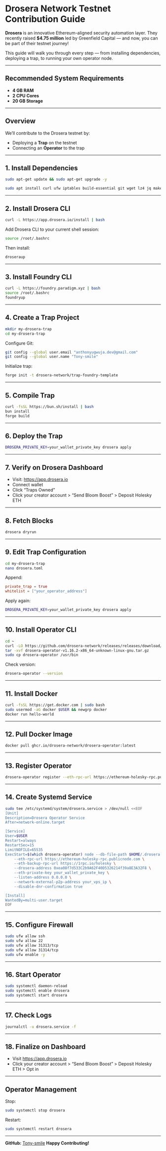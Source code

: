 
# Drosera Network Testnet Contribution Guide

**Drosera** is an innovative Ethereum-aligned security automation layer. They recently raised **$4.75 million** led by Greenfield Capital — and now, you can be part of their testnet journey!

This guide will walk you through every step — from installing dependencies, deploying a trap, to running your own operator node.

---

## Recommended System Requirements
- **4 GB RAM**
- **2 CPU Cores**
- **20 GB Storage**

---

## Overview
We’ll contribute to the Drosera testnet by:
- Deploying a **Trap** on the testnet
- Connecting an **Operator** to the trap

---

## 1. Install Dependencies

```bash
sudo apt-get update && sudo apt-get upgrade -y

sudo apt install curl ufw iptables build-essential git wget lz4 jq make gcc nano automake autoconf tmux htop nvme-cli libgbm1 pkg-config libssl-dev libleveldb-dev tar clang bsdmainutils ncdu unzip libleveldb-dev -y
```

---

## 2. Install Drosera CLI

```bash
curl -L https://app.drosera.io/install | bash
```

Add Drosera CLI to your current shell session:

```bash
source /root/.bashrc
```

Then install:

```bash
droseraup
```

---

## 3. Install Foundry CLI

```bash
curl -L https://foundry.paradigm.xyz | bash
source /root/.bashrc
foundryup
```

---

## 4. Create a Trap Project

```bash
mkdir my-drosera-trap
cd my-drosera-trap
```

Configure Git:

```bash
git config --global user.email "anthonyugwuja.dev@gmail.com"
git config --global user.name "Tony-smile"
```

Initialize trap:

```bash
forge init -t drosera-network/trap-foundry-template
```

---

## 5. Compile Trap

```bash
curl -fsSL https://bun.sh/install | bash
bun install
forge build
```

---

## 6. Deploy the Trap

```bash
DROSERA_PRIVATE_KEY=your_wallet_private_key drosera apply
```

---

## 7. Verify on Drosera Dashboard

- Visit: https://app.drosera.io
- Connect wallet
- Click “Traps Owned”
- Click your creator account > “Send Bloom Boost” > Deposit Holesky ETH

---

## 8. Fetch Blocks

```bash
drosera dryrun
```

---

## 9. Edit Trap Configuration

```bash
cd my-drosera-trap
nano drosera.toml
```

Append:

```toml
private_trap = true
whitelist = ["your_operator_address"]
```

Apply again:

```bash
DROSERA_PRIVATE_KEY=your_wallet_private_key drosera apply
```

---

## 10. Install Operator CLI

```bash
cd ~
curl -LO https://github.com/drosera-network/releases/releases/download/v1.16.2/drosera-operator-v1.16.2-x86_64-unknown-linux-gnu.tar.gz
tar -xvf drosera-operator-v1.16.2-x86_64-unknown-linux-gnu.tar.gz
sudo cp drosera-operator /usr/bin
```

Check version:

```bash
drosera-operator --version
```

---

## 11. Install Docker

```bash
curl -fsSL https://get.docker.com | sudo bash
sudo usermod -aG docker $USER && newgrp docker
docker run hello-world
```

---

## 12. Pull Docker Image

```bash
docker pull ghcr.io/drosera-network/drosera-operator:latest
```

---

## 13. Register Operator

```bash
drosera-operator register --eth-rpc-url https://ethereum-holesky-rpc.publicnode.com --eth-private-key your_wallet_private_key
```

---

## 14. Create Systemd Service

```bash
sudo tee /etc/systemd/system/drosera.service > /dev/null <<EOF
[Unit]
Description=Drosera Operator Service
After=network-online.target

[Service]
User=$USER
Restart=always
RestartSec=15
LimitNOFILE=65535
ExecStart=$(which drosera-operator) node --db-file-path $HOME/.drosera.db --network-p2p-port 31313 --server-port 31314 \
    --eth-rpc-url https://ethereum-holesky-rpc.publicnode.com \
    --eth-backup-rpc-url https://1rpc.io/holesky \
    --drosera-address 0xea08f7d533C2b9A62F40D5326214f39a8E3A32F8 \
    --eth-private-key your_wallet_private_key \
    --listen-address 0.0.0.0 \
    --network-external-p2p-address your_vps_ip \
    --disable-dnr-confirmation true

[Install]
WantedBy=multi-user.target
EOF
```

---

## 15. Configure Firewall

```bash
sudo ufw allow ssh
sudo ufw allow 22
sudo ufw allow 31313/tcp
sudo ufw allow 31314/tcp
sudo ufw enable -y
```

---

## 16. Start Operator

```bash
sudo systemctl daemon-reload
sudo systemctl enable drosera
sudo systemctl start drosera
```

---

## 17. Check Logs

```bash
journalctl -u drosera.service -f
```

---

## 18. Finalize on Dashboard

- Visit https://app.drosera.io
- Click your creator account > “Send Bloom Boost” > Deposit Holesky ETH > Opt in

---

## Operator Management

Stop:

```bash
sudo systemctl stop drosera
```

Restart:

```bash
sudo systemctl restart drosera
```

---

**GitHub:** [Tony-smile](https://github.com/Tony-smile) 
**Happy Contributing!**

